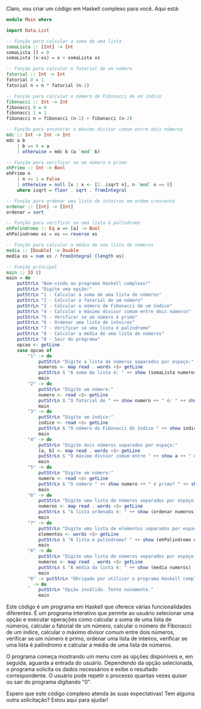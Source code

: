 Claro, vou criar um código em Haskell complexo para você. Aqui está:

```haskell
module Main where

import Data.List

-- Função para calcular a soma de uma lista
somaLista :: [Int] -> Int
somaLista [] = 0
somaLista (x:xs) = x + somaLista xs

-- Função para calcular o fatorial de um número
fatorial :: Int -> Int
fatorial 0 = 1
fatorial n = n * fatorial (n-1)

-- Função para calcular o número de Fibonacci de um índice
fibonacci :: Int -> Int
fibonacci 0 = 0
fibonacci 1 = 1
fibonacci n = fibonacci (n-1) + fibonacci (n-2)

-- Função para encontrar o máximo divisor comum entre dois números
mdc :: Int -> Int -> Int
mdc a b
    | b == 0 = a
    | otherwise = mdc b (a `mod` b)

-- Função para verificar se um número é primo
ehPrimo :: Int -> Bool
ehPrimo n
    | n <= 1 = False
    | otherwise = null [x | x <- [2..isqrt n], n `mod` x == 0]
    where isqrt = floor . sqrt . fromIntegral

-- Função para ordenar uma lista de inteiros em ordem crescente
ordenar :: [Int] -> [Int]
ordenar = sort

-- Função para verificar se uma lista é palíndromo
ehPalindromo :: Eq a => [a] -> Bool
ehPalindromo xs = xs == reverse xs

-- Função para calcular a média de uma lista de números
media :: [Double] -> Double
media xs = sum xs / fromIntegral (length xs)

-- Função principal
main :: IO ()
main = do
    putStrLn "Bem-vindo ao programa Haskell complexo!"
    putStrLn "Digite uma opção:"
    putStrLn "1 - Calcular a soma de uma lista de números"
    putStrLn "2 - Calcular o fatorial de um número"
    putStrLn "3 - Calcular o número de Fibonacci de um índice"
    putStrLn "4 - Calcular o máximo divisor comum entre dois números"
    putStrLn "5 - Verificar se um número é primo"
    putStrLn "6 - Ordenar uma lista de inteiros"
    putStrLn "7 - Verificar se uma lista é palíndromo"
    putStrLn "8 - Calcular a média de uma lista de números"
    putStrLn "0 - Sair do programa"
    opcao <- getLine
    case opcao of
        "1" -> do
            putStrLn "Digite a lista de números separados por espaço:"
            numeros <- map read . words <$> getLine
            putStrLn $ "A soma da lista é: " ++ show (somaLista numeros)
            main
        "2" -> do
            putStrLn "Digite um número:"
            numero <- read <$> getLine
            putStrLn $ "O fatorial de " ++ show numero ++ " é: " ++ show (fatorial numero)
            main
        "3" -> do
            putStrLn "Digite um índice:"
            indice <- read <$> getLine
            putStrLn $ "O número de Fibonacci do índice " ++ show indice ++ " é: " ++ show (fibonacci indice)
            main
        "4" -> do
            putStrLn "Digite dois números separados por espaço:"
            [a, b] <- map read . words <$> getLine
            putStrLn $ "O máximo divisor comum entre " ++ show a ++ " e " ++ show b ++ " é: " ++ show (mdc a b)
            main
        "5" -> do
            putStrLn "Digite um número:"
            numero <- read <$> getLine
            putStrLn $ "O número " ++ show numero ++ " é primo? " ++ show (ehPrimo numero)
            main
        "6" -> do
            putStrLn "Digite uma lista de números separados por espaço:"
            numeros <- map read . words <$> getLine
            putStrLn $ "A lista ordenada é: " ++ show (ordenar numeros)
            main
        "7" -> do
            putStrLn "Digite uma lista de elementos separados por espaço:"
            elementos <- words <$> getLine
            putStrLn $ "A lista é palíndromo? " ++ show (ehPalindromo elementos)
            main
        "8" -> do
            putStrLn "Digite uma lista de números separados por espaço:"
            numeros <- map read . words <$> getLine
            putStrLn $ "A média da lista é: " ++ show (media numeros)
            main
        "0" -> putStrLn "Obrigado por utilizar o programa Haskell complexo!"
        _ -> do
            putStrLn "Opção inválida. Tente novamente."
            main
```

Este código é um programa em Haskell que oferece várias funcionalidades diferentes. É um programa interativo que permite ao usuário selecionar uma opção e executar operações como calcular a soma de uma lista de números, calcular o fatorial de um número, calcular o número de Fibonacci de um índice, calcular o máximo divisor comum entre dois números, verificar se um número é primo, ordenar uma lista de inteiros, verificar se uma lista é palíndromo e calcular a média de uma lista de números.

O programa começa mostrando um menu com as opções disponíveis e, em seguida, aguarda a entrada do usuário. Dependendo da opção selecionada, o programa solicita os dados necessários e exibe o resultado correspondente. O usuário pode repetir o processo quantas vezes quiser ou sair do programa digitando "0".

Espero que este código complexo atenda às suas expectativas! Tem alguma outra solicitação? Estou aqui para ajudar!